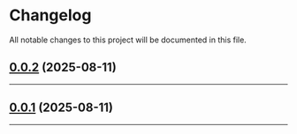 <!--- BEGIN HEADER -->
# Changelog

All notable changes to this project will be documented in this file.
<!--- END HEADER -->

## [0.0.2](https://github.com/astuteo-llc/astuteo-sh-scripts/compare/v0.0.1...v0.0.2) (2025-08-11)


---

## [0.0.1](https://github.com/astuteo-llc/astuteo-sh-scripts/compare/0.0.0...v0.0.1) (2025-08-11)


---

